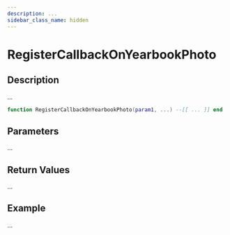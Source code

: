 ```yaml
---
description: ...
sidebar_class_name: hidden
---
```


# RegisterCallbackOnYearbookPhoto

## Description

...

```lua
function RegisterCallbackOnYearbookPhoto(param1, ...) --[[ ... ]] end
```

## Parameters

...

## Return Values

...

## Example

...

